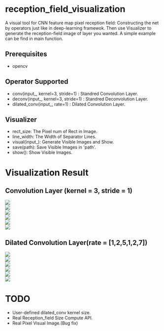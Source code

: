 # reception_field_visualization
A visual tool for CNN feature map pixel reception field: Constructing the net by operators just like in deep-learning framewok. Then use  Visualizer to generate the reception-field image of layer you wanted. A simple example can be find in main function.

## Prerequisites
- opencv

## Operator Supported
- conv(input_, kernel=3, stride=1) : Standred Convolution Layer.
- deconv(input_, kernel=3, stride=1) : Standred Deconvolution Layer.
- dilated_conv(input_, rate=1) : Dilated Convolution Layer.

## Visualizer
- rect_size: The Pixel num of Rect in Image.
- line_width: The Width of Separator Lines.
- visual(input_): Generate Visible Images and Show.
- save(path): Save Visible Images in 'path'.
- show(): Show Visible Images.

# Visualization Result
## Convolution Layer (kernel = 3, stride = 1)
![](conv/0.jpg)  
![](conv/1.jpg)  
![](conv/2.jpg)  
![](conv/3.jpg)  
![](conv/4.jpg)  
![](conv/5.jpg)   
## Dilated Convolution Layer(rate = [1,2,5,1,2,7])
![](dconv/1.jpg)  
![](dconv/2.jpg)  
![](dconv/3.jpg)  
![](dconv/4.jpg)  
![](dconv/5.jpg)  
![](dconv/6.jpg)   

# TODO
- User-defined dilated_conv kernel size.
- Real Reception_field Size Compute API.
- Real Pixel Visual Image.(Bug fix)
